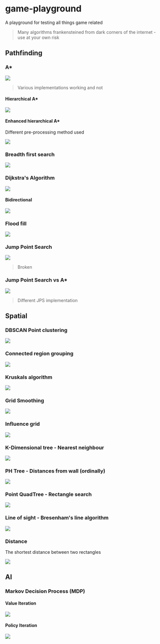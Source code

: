 # game-playground

A playground for testing all things game related

> Many algorithms frankensteined from dark corners of the internet - use at your own risk


## Pathfinding

### A*

![](./src/main/resources/images/AStar.png)

> Various implementations working and not

#### Hierarchical A*

![](./src/main/resources/images/HierarchicalAStar.png)

#### Enhanced hierarchical A*

Different pre-processing method used

![](./src/main/resources/images/EnhancedHierarchicalAStar.png)

### Breadth first search

![](./src/main/resources/images/BreadthFirstSearch.png)

### Dijkstra's Algorithm

![](./src/main/resources/images/Dijkstra'sAlgorithm.png)

#### Bidirectional

![](./src/main/resources/images/BidirectionalBreadthFirstSearch.png)

### Flood fill

![](./src/main/resources/images/FloodFill.png)

### Jump Point Search

![](./src/main/resources/images/JumpPointSearch.png)

> Broken

### Jump Point Search vs A*

![](./src/main/resources/images/JumpPointSearchAStarBenchmark.png)

> Different JPS implementation

## Spatial

### DBSCAN Point clustering

![](./src/main/resources/images/DBSCANClustering.png)

### Connected region grouping

![](./src/main/resources/images/RegionGrouping.png)

### Kruskals algorithm

![](./src/main/resources/images/Kruskals.png)

### Grid Smoothing

![](./src/main/resources/images/GridSmoothing.png)

### Influence grid

![](./src/main/resources/images/InfluenceGrid.png)

### K-Dimensional tree - Nearest neighbour

![](./src/main/resources/images/KDTreeNearestNeighbourSearch.png)

### PH Tree - Distances from wall (ordinally)

![](./src/main/resources/images/DistancesPHTree.png)

### Point QuadTree - Rectangle search

![](./src/main/resources/images/PointQuadTree.png)

### Line of sight - Bresenham's line algorithm

![](./src/main/resources/images/LineOfSight.png)

### Distance

The shortest distance between two rectangles

![](./src/main/resources/images/RectangleDistance.png)

## AI

### Markov Decision Process (MDP)

#### Value Iteration

![](./src/main/resources/images/ValueIteration.png)

#### Policy Iteration

![](./src/main/resources/images/PolicyIteration.png)